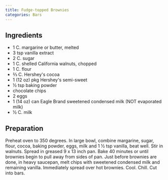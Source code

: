 ```yaml
---
title: Fudge-topped Brownies
categories: Bars
---
```


## Ingredients

- 1 C. margarine or butter, melted
- 3 tsp vanilla extract
- 2 C. sugar
- 1 C. shelled California walnuts, chopped
- 1 C. flour
- ⅔ C. Hershey's cocoa
- 1 (12 oz) pkg Hershey's semi-sweet
- ½ tsp baking powder
- chocolate chips
- 2 eggs
- 1 (14 oz) can Eagle Brand sweetened condensed milk (NOT evaporated milk)
- ½ C. milk

## Preparation

Preheat oven to 350 degrees.  In large bowl, combine margarine, sugar, flour, cocoa, baking powder, eggs, milk and 1 ½ tsp vanilla, beat well.  Stir in walnuts.  Spread in greased 9 x 13 inch pan.  Bake 40 minutes or until brownies begin to pull away from sides of pan.  Just before brownies are done, in heavy saucepan, melt chips with sweetened condensed milk and remaining vanilla.  Immediately spread over hot brownies.  Cool.  Chill.  Cut into bars.

